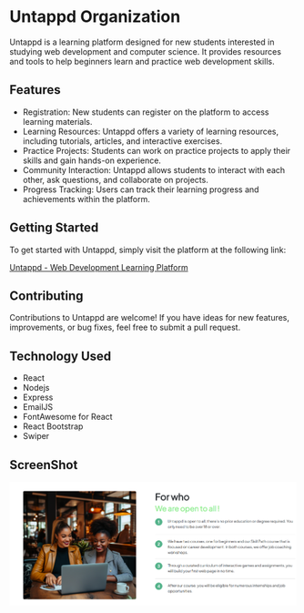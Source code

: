 <!DOCTYPE html>
<html lang="en">
<head>
    <meta charset="UTF-8">
    <meta name="viewport" content="width=device-width, initial-scale=1.0">
</head>
<body>
    <h1>Untappd Organization</h1>
    <p>Untappd is a learning platform designed for new students interested in studying web development and computer science. It provides resources and tools to help beginners learn and practice web development skills.</p>   
    <h2>Features</h2>
    <ul>
        <li>Registration: New students can register on the platform to access learning materials.</li>
        <li>Learning Resources: Untappd offers a variety of learning resources, including tutorials, articles, and interactive exercises.</li>
        <li>Practice Projects: Students can work on practice projects to apply their skills and gain hands-on experience.</li>
        <li>Community Interaction: Untappd allows students to interact with each other, ask questions, and collaborate on projects.</li>
        <li>Progress Tracking: Users can track their learning progress and achievements within the platform.</li>
    </ul>
    <h2>Getting Started</h2>
    <p>To get started with Untappd, simply visit the platform at the following link:</p>
    <a href="https://georgealam37.github.io/Untappd/">Untappd - Web Development Learning Platform</a>
    <h2>Contributing</h2>
    <p>Contributions to Untappd are welcome! If you have ideas for new features, improvements, or bug fixes, feel free to submit a pull request.</p>
    <h2>Technology Used</h2>
    <ul>
    <li>React</li>
    <li>Nodejs</li>
    <li>Express</li>
    <li>EmailJS</li>
    <li>FontAwesome for React</li>
    <li>React Bootstrap</li>
    <li>Swiper</li>
    </ul>
    <h2>ScreenShot</h2>
    <img src="./untappd.png" alt="untappd" style="width:600px;"/>
</body>
</html>
